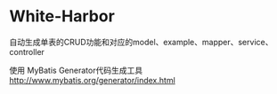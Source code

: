 # White-Harbor
自动生成单表的CRUD功能和对应的model、example、mapper、service、controller

使用 MyBatis Generator代码生成工具  http://www.mybatis.org/generator/index.html